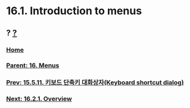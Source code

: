 # 16.1. Introduction to menus
## ? [?]()

### [Home](./00-home.md)
### [Parent: 16. Menus](./16-00-menus.md)
### [Prev: 15.5.11. 키보드 단축키 대화상자(Keyboard shortcut dialog)](./15-05-11-keyboard-shortcut-dialog.md)
### [Next: 16.2.1. Overview](./16-02-01-overview.md)
